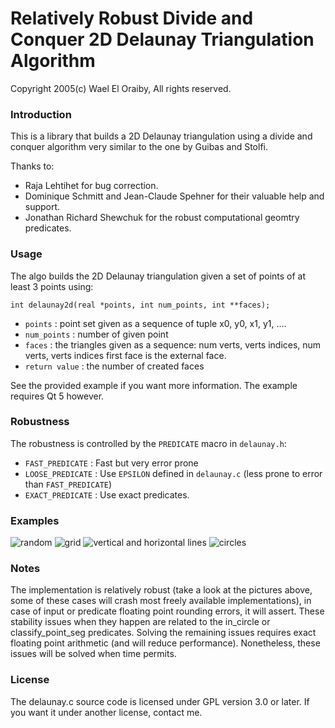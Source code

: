 # Relatively Robust Divide and Conquer 2D Delaunay Triangulation Algorithm

Copyright 2005(c) Wael El Oraiby, All rights reserved. 

### Introduction

This is a library that builds a 2D Delaunay triangulation using a divide and conquer algorithm very similar to the one by Guibas and Stolfi.

Thanks to:

* Raja Lehtihet for bug correction.
* Dominique Schmitt and Jean-Claude Spehner for their valuable help and support.
* Jonathan Richard Shewchuk for the robust computational geomtry predicates.

### Usage

The algo builds the 2D Delaunay triangulation given a set of points of at least
3 points using:

    int delaunay2d(real *points, int num_points, int **faces);

- `points`	: point set given as a sequence of tuple x0, y0, x1, y1, ....
- `num_points`	: number of given point
- `faces`		: the triangles given as a sequence: num verts, verts indices, num verts, verts indices first face is the external face.
- `return value`	: the number of created faces

See the provided example if you want more information. The example requires Qt 5 however.

### Robustness
The robustness is controlled by the `PREDICATE` macro in `delaunay.h`:

- `FAST_PREDICATE`  : Fast but very error prone 
- `LOOSE_PREDICATE` : Use `EPSILON` defined in `delaunay.c` (less prone to error than `FAST_PREDICATE`)
- `EXACT_PREDICATE` : Use exact predicates.


### Examples
![random](https://github.com/eloraiby/delaunay/raw/master/images/random.png)
![grid](https://github.com/eloraiby/delaunay/raw/master/images/grid.png)
![vertical and horizontal lines](https://github.com/eloraiby/delaunay/raw/master/images/vertical_horizontal.png)
![circles](https://github.com/eloraiby/delaunay/raw/master/images/circles.png)

### Notes

The implementation is relatively robust (take a look at the pictures above, some of these cases will crash most freely available implementations), in case of input or predicate floating point rounding errors, it will assert. 
These stability issues when they happen are related to the in_circle or classify_point_seg predicates. Solving the remaining issues requires exact floating point arithmetic (and will reduce performance). Nonetheless, these issues will be solved when time permits.

### License

The delaunay.c source code is licensed under GPL version 3.0 or later. If you want it under another license, contact me.



